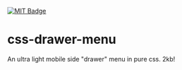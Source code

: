 [![MIT Badge](http://img.shields.io/badge/license-MIT-blue.svg)](https://raw.githubusercontent.com/christabor/css-drawer-menu/master/LICENSE)

css-drawer-menu
===============

An ultra light mobile side "drawer" menu in pure css. 2kb!
